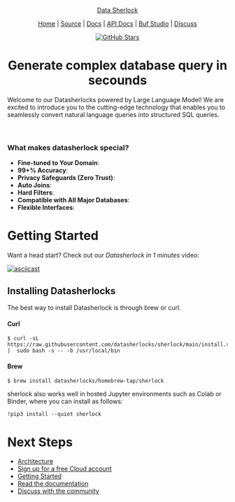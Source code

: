<p align="center">
  <a href="https://datasherlock.io">Data Sherlock</a>
</p>
<p align="center">
  <a href="https://datasherlock.io">Home</a> |
  <a href="https://github.com/datasherlocks/datasherlock">Source</a> |
  <a href="https://datasherlock.io/docs">Docs</a> |
  <a href="https://buf.build/datasherlock.io/cloud">API Docs</a > |
  <a href="https://buf.build/studio/datasherlock/cloud/main?serviceDialog=open">Buf Studio</a > |
  <a href="https://github.com/orgs/datasherlocks/discussions">Discuss</a> 
</p>
<p align='center'>
  <a href="https://github.com/datasherlocks/datasherlocks/">
      <img src="https://img.shields.io/github/stars/datasherlocks/datasherlocks?style=social" alt="GitHub Stars" />
  </a>
</p>

<p align='center'>
  <h1 align='center'>Generate complex database query in secounds</h1>
</p>
Welcome to our Datasherlocks powered by Large Language Model! We are excited to introduce you to the cutting-edge technology that enables you to seamlessly convert natural language queries into structured SQL queries.
<br>
<br>
<br>

<p align="center">
  <a href="https://datasherlock.io">
    
  </a>
</p>

### What makes datasherlock special?

-   **Fine-tuned to Your Domain**:
-   **99+% Accuracy**:
-   **Privacy Safeguards (Zero Trust)**:
-   **Auto Joins**:
-   **Hard Filters**:
-   **Compatible with All Major Databases**:
-   **Flexible Interfaces**: 

# Getting Started

Want a head start? Check out our _Datasherlock in 1 minutes_ video:

[![asciicast](https://asciinema.org/a/607242.svg)](https://asciinema.org/a/607242)

## Installing Datasherlocks

The best way to install Datasherlock is through brew or curl.

#### Curl

```
$ curl -sL https://raw.githubusercontent.com/datasherlocks/sherlock/main/install.sh |  sudo bash -s -- -b /usr/local/bin
```

#### Brew

```
$ brew install datasherlocks/homebrew-tap/sherlock
```

sherlock also works well in hosted Jupyter environments such as Colab or Binder, where you can install as follows:

```
!pip3 install --quiet sherlock
```

# Next Steps

-   [Architecture](https://datasherlock.io/docs/arch)
-   [Sign up for a free Cloud account](https://datasherlock.io/auth/sign-up)
-   [Getting Started](https://datasherlock.io/docs/getting-started)
-   [Read the documentation](https://datasherlock.io/docs)
-   [Discuss with the community](https://github.com/orgs/datasherlocks/discussions)
